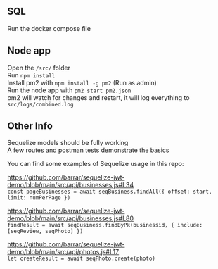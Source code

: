 ## SQL
Run the docker compose file

## Node app
Open the `/src/` folder    
Run `npm install`    
Install pm2 with `npm install -g pm2` (Run as admin)    
Run the node app with `pm2 start pm2.json`    
pm2 will watch for changes and restart, it will log everything to `src/logs/combined.log`    


## Other Info 
Sequelize models should be fully working    
A few routes and postman tests demonstrate the basics    
    
You can find some examples of Sequelize usage in this repo:    
    
https://github.com/barrar/sequelize-jwt-demo/blob/main/src/api/businesses.js#L34    
`const pageBusinesses = await seqBusiness.findAll({ offset: start, limit: numPerPage })`    
    
https://github.com/barrar/sequelize-jwt-demo/blob/main/src/api/businesses.js#L80    
`findResult = await seqBusiness.findByPk(businessid, { include: [seqReview, seqPhoto] })`    

https://github.com/barrar/sequelize-jwt-demo/blob/main/src/api/photos.js#L17    
`let createResult = await seqPhoto.create(photo)`    